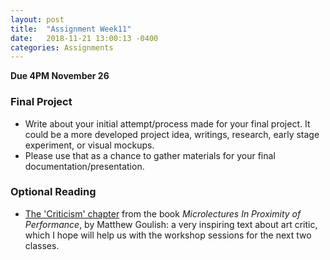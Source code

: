 ```yaml
---
layout: post
title:  "Assignment Week11"
date:   2018-11-21 13:00:13 -0400
categories: Assignments
---
```

**Due 4PM November 26**  
### Final Project
* Write about your initial attempt/process made for your final project. It could be a more developed project idea, writings, research, early stage experiment, or visual mockups.
* Please use that as a chance to gather materials for your final documentation/presentation.

### Optional Reading
* [The 'Criticism' chapter](https://drive.google.com/file/d/1wMkKZzkBw14oif6Dkq_uThINA_ZMMS-M/view?usp=sharing) from the book *Microlectures In Proximity of Performance*, by Matthew Goulish: a very inspiring text about art critic, which I hope will help us with the workshop sessions for the next two classes.
